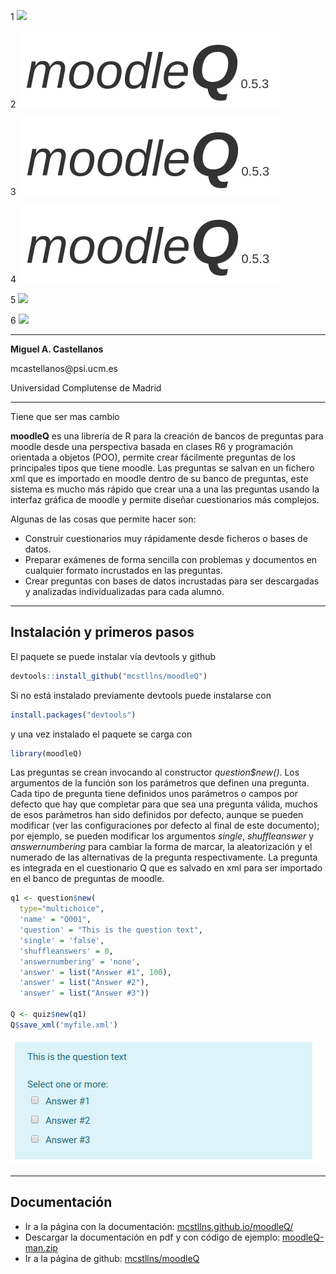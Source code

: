 1
![](https://mcstllns.github.io/moodleQ/docs/images/logo.png)

2
![](/docs/images/logo.png)

3
![](./docs/images/logo.png)

4
![](docs/images/logo.png)

5
![](https://mcstllns.github.io/moodleQ/images/logo.png)

6
![](https://github.com/mcstllns/moodleQ/docs/images/logo.png)


***
__Miguel A. Castellanos__

mcastellanos\@psi.ucm.es

Universidad Complutense de Madrid

***
Tiene que ser mas cambio 


__moodleQ__ es una librería de R para la creación de bancos de preguntas para moodle desde una perspectiva basada en clases R6 y programación orientada a objetos (POO), permite crear fácilmente preguntas de los principales tipos que tiene moodle. Las preguntas se salvan en un fichero xml que es importado en moodle dentro de su banco de preguntas, este sistema es mucho más rápido que crear una a una las preguntas usando la interfaz gráfica de moodle y permite diseñar cuestionarios más complejos.

Algunas de las cosas que permite hacer son:

* Construir cuestionarios muy rápidamente desde ficheros o bases de datos.
* Preparar exámenes de forma sencilla con problemas y documentos en cualquier formato incrustados en las preguntas.
* Crear preguntas con bases de datos incrustadas para ser descargadas y analizadas individualizadas para cada alumno.

***

## Instalación y primeros pasos

El paquete se puede instalar vía devtools y github

```R
devtools::install_github("mcstllns/moodleQ")
```

Si no está instalado previamente devtools puede instalarse con

```R
install.packages("devtools")
```

y una vez instalado el paquete se carga con
```R
library(moodleQ)
```

Las preguntas se crean invocando al constructor _question$new()_. Los argumentos de la función son los parámetros que definen una pregunta. Cada tipo de pregunta tiene definidos unos parámetros o campos por defecto que hay que completar para que sea una pregunta válida, muchos de esos parámetros han sido definidos por defecto, aunque se pueden modificar (ver las configuraciones por defecto al final de este documento); por ejemplo, se pueden modificar los argumentos _single_, _shuffleanswer_ y _answernumbering_ para cambiar la forma de marcar, la aleatorización y el numerado de las alternativas de la pregunta respectivamente. La pregunta es integrada en el cuestionario Q que es salvado en xml para ser importado en el banco de preguntas de moodle.

```R
q1 <- question$new(
  type="multichoice",
  'name' = "Q001",
  'question' = "This is the question text",
  'single' = 'false',
  'shuffleanswers' = 0,
  'answernumbering' = 'none',
  'answer' = list("Answer #1", 100),
  'answer' = list("Answer #2"),
  'answer' = list("Answer #3"))

Q <- quiz$new(q1)
Q$save_xml('myfile.xml')
```


![](./docs/images/02.png)

***

## Documentación

* Ir a la página con la documentación: [mcstllns.github.io/moodleQ/](https://mcstllns.github.io/moodleQ/)
* Descargar la documentación en pdf y con código de ejemplo: [moodleQ-man.zip](./docs/moodleQ-man.zip)
* Ir a la página de github: [mcstllns/moodleQ](https://github.com/mcstllns/moodleQ)



